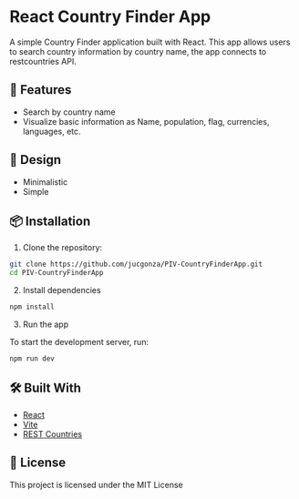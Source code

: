 # React Country Finder App

A simple Country Finder application built with React. This app allows users to search country information by country name, the app connects to restcountries API.

## 🚀 Features

- Search by country name
- Visualize basic information as Name, population, flag, currencies, languages, etc.

## 🎨 Design

- Minimalistic
- Simple

## 📦 Installation

1. Clone the repository:

```bash
git clone https://github.com/jucgonza/PIV-CountryFinderApp.git
cd PIV-CountryFinderApp
```

2. Install dependencies

```bash
npm install
```

3. Run the app

To start the development server, run:

```bash
npm run dev
```

## 🛠️ Built With

- [React](https://react.dev/)
- [Vite](https://vite.dev/)
- [REST Countries](https://restcountries.com/)

## 📄 License

This project is licensed under the MIT License